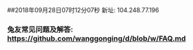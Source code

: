 ##2018年09月28日07时12分07秒 新址: 104.248.77.196
### 兔友常见问题及解答: https://github.com/wanggonging/d/blob/w/FAQ.md
